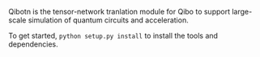 Qibotn is the tensor-network tranlation module for Qibo to support large-scale simulation of quantum circuits and acceleration.

To get started, `python setup.py install` to install the tools and dependencies.

